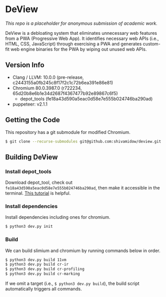 DeView
======
*This repo is a placeholder for anonymous submission of academic work.*

DeView is a debloating system that eliminates unnecessary web features from a PWA
(Progressive Web App). It identifies necessary web APIs (i.e., HTML, CSS, JavaScript)
through exercising a PWA and generates custom-fit web engine binaries for the PWA
by wiping out unused web APIs.

Version Info
------------
* Clang / LLVM: 10.0.0 (pre-release, c2443155a0fb245c8f17f2c1c72b6ea391e86e81)
* Chromium 80.0.3987.0 (r722234, 65d20b8e6b1e34d2687f4367477b92e89867c6f5)
  + depot_tools (fe18a43d590a5eac0d58e7e555b024746ba290ad)
* puppeteer: v2.1.1

Getting the Code
----------------
This repository has a git submodule for modified Chromium.
```bash
$ git clone --recurse-submodules git@github.com:shivamidow/deview.git
```

Building DeView
---------------
### Install depot_tools ###
Download depot_tool, check out `fe18a43d590a5eac0d58e7e555b024746ba290ad`, then
make it accessible in the terminal.
[This tutorial](https://commondatastorage.googleapis.com/chrome-infra-docs/flat/depot_tools/docs/html/depot_tools_tutorial.html#_setting_up) is helpful.

### Install dependencies ###
Install dependencies including ones for chromium.
```bash
$ python3 dev.py init
```

### Build ###


We can build slimium and chromium by running commands below in order.
```bash
$ python3 dev.py build 11vm
$ python3 dev.py build cr-ir
$ python3 dev.py build cr-profiling
$ python3 dev.py build cr-marking
```
If we omit a target (i.e., `$ python3 dev.py build`), the build script automatically triggers all commands.

